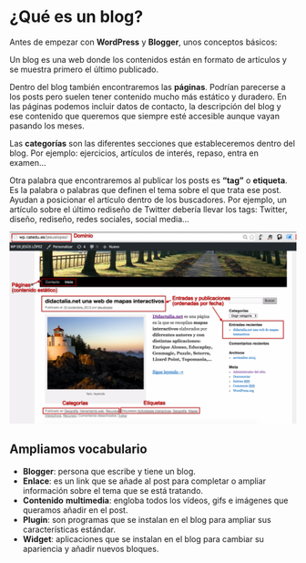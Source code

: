 # ¿Qué es un blog?

Antes de empezar con **WordPress** y **Blogger**, unos conceptos básicos:

Un blog es una web donde los contenidos están en formato de artículos y se muestra primero el último publicado.

Dentro del blog también encontraremos las **páginas**. Podrían parecerse a los posts pero suelen tener contenido mucho más estático y duradero. En las páginas podemos incluir datos de contacto, la descripción del blog y ese contenido que queremos que siempre esté accesible aunque vayan pasando los meses.

Las **categorías** son las diferentes secciones que estableceremos dentro del blog. Por ejemplo: ejercicios, artículos de interés, repaso, entra en examen…

Otra palabra que encontraremos al publicar los posts es **“tag”** o **etiqueta**. Es la palabra o palabras que definen el tema sobre el que trata ese post. Ayudan a posicionar el artículo dentro de los buscadores. Por ejemplo, un artículo sobre el último rediseño de Twitter debería llevar los tags: Twitter, diseño, rediseño, redes sociales, social media…

![](img/Captura_de_pantalla_2016-04-22_a_las_10.38.54.png)

## Ampliamos vocabulario

- **Blogger**: persona que escribe y tiene un blog.
- **Enlace**: es un link que se añade al post para completar o ampliar información sobre el tema que se está tratando.
- **Contenido** **multimedia**: engloba todos los vídeos, gifs e imágenes que queramos añadir en el post.
- **Plugin**: son programas que se instalan en el blog para ampliar sus características estándar.
- **Widget**: aplicaciones que se instalan en el blog para cambiar su apariencia y añadir nuevos bloques.

